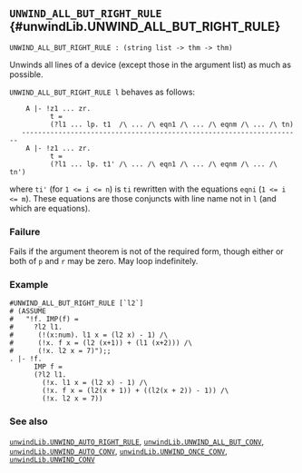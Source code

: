 ## `UNWIND_ALL_BUT_RIGHT_RULE` {#unwindLib.UNWIND_ALL_BUT_RIGHT_RULE}


```
UNWIND_ALL_BUT_RIGHT_RULE : (string list -> thm -> thm)
```



Unwinds all lines of a device (except those in the argument list) as much as
possible.


`UNWIND_ALL_BUT_RIGHT_RULE l` behaves as follows:
    
        A |- !z1 ... zr.
              t =
              (?l1 ... lp. t1  /\ ... /\ eqn1 /\ ... /\ eqnm /\ ... /\ tn)
       ---------------------------------------------------------------------
        A |- !z1 ... zr.
              t =
              (?l1 ... lp. t1' /\ ... /\ eqn1 /\ ... /\ eqnm /\ ... /\ tn')
    
where `ti'` (for `1 <= i <= n`) is `ti` rewritten with the equations
`eqni` (`1 <= i <= m`). These equations are those conjuncts with line name not
in `l` (and which are equations).

### Failure

Fails if the argument theorem is not of the required form, though either or
both of `p` and `r` may be zero. May loop indefinitely.

### Example

    
    #UNWIND_ALL_BUT_RIGHT_RULE [`l2`]
    # (ASSUME
    #   "!f. IMP(f) =
    #     ?l2 l1.
    #      (!(x:num). l1 x = (l2 x) - 1) /\
    #      (!x. f x = (l2 (x+1)) + (l1 (x+2))) /\
    #      (!x. l2 x = 7)");;
    . |- !f.
          IMP f =
          (?l2 l1.
            (!x. l1 x = (l2 x) - 1) /\
            (!x. f x = (l2(x + 1)) + ((l2(x + 2)) - 1)) /\
            (!x. l2 x = 7))
    

### See also

[`unwindLib.UNWIND_AUTO_RIGHT_RULE`](#unwindLib.UNWIND_AUTO_RIGHT_RULE), [`unwindLib.UNWIND_ALL_BUT_CONV`](#unwindLib.UNWIND_ALL_BUT_CONV), [`unwindLib.UNWIND_AUTO_CONV`](#unwindLib.UNWIND_AUTO_CONV), [`unwindLib.UNWIND_ONCE_CONV`](#unwindLib.UNWIND_ONCE_CONV), [`unwindLib.UNWIND_CONV`](#unwindLib.UNWIND_CONV)

